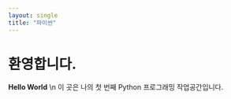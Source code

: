 ```yaml
---
layout: single
title: "파이썬"
---
```



# 환영합니다.
**Hello World** \n
이 곳은 나의 첫 번째 Python 프로그래밍 작업공간입니다.
